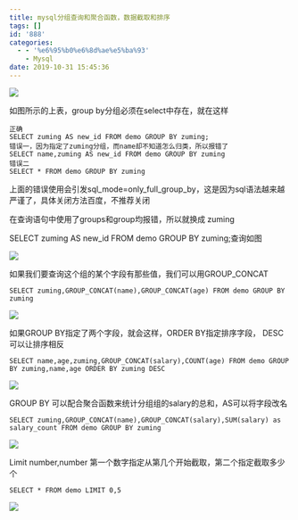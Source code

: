 ```yaml
---
title: mysql分组查询和聚合函数，数据截取和排序
tags: []
id: '888'
categories:
  - - '%e6%95%b0%e6%8d%ae%e5%ba%93'
    - Mysql
date: 2019-10-31 15:45:36
---
```


![](https://post.332b.com/wp-content/uploads/2019/10/20191031142611.png)

如图所示的上表，group by分组必须在select中存在，就在这样

```
正确
SELECT zuming AS new_id FROM demo GROUP BY zuming;
错误一，因为指定了zuming分组，而name却不知道怎么归类，所以报错了
SELECT name,zuming AS new_id FROM demo GROUP BY zuming
错误二
SELECT * FROM demo GROUP BY zuming 
```

上面的错误使用会引发sql\_mode=only\_full\_group\_by，这是因为sql语法越来越严谨了，具体关闭方法百度，不推荐关闭

在查询语句中使用了groups和group均报错，所以就换成 zuming

SELECT zuming AS new\_id FROM demo GROUP BY zuming;查询如图

![](https://post.332b.com/wp-content/uploads/2019/10/20191031143806.png)

如果我们要查询这个组的某个字段有那些值，我们可以用GROUP\_CONCAT

```
SELECT zuming,GROUP_CONCAT(name),GROUP_CONCAT(age) FROM demo GROUP BY zuming
```

![](https://post.332b.com/wp-content/uploads/2019/10/20191031144501.png)

如果GROUP BY指定了两个字段，就会这样，ORDER BY指定排序字段， DESC 可以让排序相反

```
SELECT name,age,zuming,GROUP_CONCAT(salary),COUNT(age) FROM demo GROUP BY zuming,name,age ORDER BY zuming DESC
```

![](https://post.332b.com/wp-content/uploads/2019/10/20191031151117.png)

GROUP BY 可以配合聚合函数来统计分组组的salary的总和，AS可以将字段改名

```
SELECT zuming,GROUP_CONCAT(name),GROUP_CONCAT(salary),SUM(salary) as salary_count FROM demo GROUP BY zuming
```

![](https://post.332b.com/wp-content/uploads/2019/10/20191031153129.png)

Limit number,number 第一个数字指定从第几个开始截取，第二个指定截取多少个

```
SELECT * FROM demo LIMIT 0,5
```

![](https://post.332b.com/wp-content/uploads/2019/10/20191031154311.png)